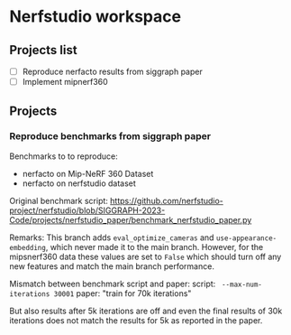# Nerfstudio workspace

## Projects list

- [ ] Reproduce nerfacto results from siggraph paper
- [ ] Implement mipnerf360

## Projects
### Reproduce benchmarks from siggraph paper
Benchmarks to to reproduce:
* nerfacto on Mip-NeRF 360 Dataset
* nerfacto on nerfstudio dataset

Original benchmark script:
https://github.com/nerfstudio-project/nerfstudio/blob/SIGGRAPH-2023-Code/projects/nerfstudio_paper/benchmark_nerfstudio_paper.py

Remarks: This branch adds `eval_optimize_cameras` and `use-appearance-embedding`, which never made it to the main branch. However, for the mipsnerf360 data these values are set to `False` which should turn off any new features and match the main branch performance.

Mismatch between benchmark script and paper:  script: ` --max-num-iterations 30001` paper: "train for 70k iterations"

But also results after 5k iterations are off and even the final results of 30k iterations does not match the results for 5k as reported in the paper.
